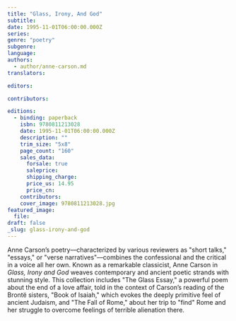```yaml
---
title: "Glass, Irony, And God"
subtitle:
date: 1995-11-01T06:00:00.000Z
series:
genre: "poetry"
subgenre:
language:
authors:
  - author/anne-carson.md
translators:

editors:

contributors:

editions:
  - binding: paperback
    isbn: 9780811213028
    date: 1995-11-01T06:00:00.000Z
    description: ""
    trim_size: "5x8"
    page_count: "160"
    sales_data:
      forsale: true
      saleprice:
      shipping_charge:
      price_us: 14.95
      price_cn:
    contributors:
    cover_image: 9780811213028.jpg
featured_image:
  file:
draft: false
_slug: glass-irony-and-god
---
```


Anne Carson’s poetry––characterized by various reviewers as "short talks," "essays," or "verse narratives"––combines the confessional and the critical in a voice all her own. Known as a remarkable classicist, Anne Carson in _Glass, Irony and God_ weaves contemporary and ancient poetic strands with stunning style. This collection includes "The Glass Essay," a powerful poem about the end of a love affair, told in the context of Carson’s reading of the Brontë sisters, "Book of Isaiah," which evokes the deeply primitive feel of ancient Judaism, and "The Fall of Rome," about her trip to "find" Rome and her struggle to overcome feelings of terrible alienation there.
